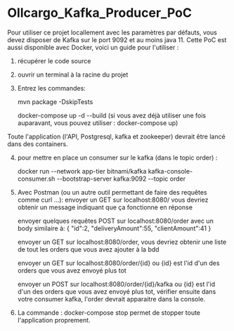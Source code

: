 # Ollcargo_Kafka_Producer_PoC
Pour utiliser ce projet locallement avec les paramètres par défauts, vous devez disposer de Kafka sur le port 9092 et au moins java 11.
Cette PoC est aussi disponible avec Docker, voici un guide pour l'utiliser :

1. récupérer le code source
2. ouvrir un terminal à la racine du projet
3. Entrez les commandes:

    mvn package -DskipTests

    docker-compose up -d --build
    (si vous avez déjà utiliser une fois auparavant, vous pouvez utiliser : docker-compose up)

Toute l'application (l'API, Postgresql, kafka et zookeeper) devrait être lancé dans des containers.

4. pour mettre en place un consumer sur le kafka (dans le topic order) :

    docker run --network app-tier bitnami/kafka kafka-console-consumer.sh --bootstrap-server kafka:9092 --topic order

5. Avec Postman (ou un autre outil permettant de faire des requêtes comme curl ...):
    envoyer un GET sur localhost:8080/ vous devriez obtenir un message indiquant que ça fonctionne en réponse

    envoyer quelques requêtes POST sur localhost:8080/order avec un body similaire à:
        {
            "id":2,
            "deliveryAmount":55,
            "clientAmount":41
        }

    envoyer un GET sur localhost:8080/order, vous devriez obtenir une liste de tout les orders que vous avez ajouter à la bdd

    envoyer un GET sur localhost:8080/order/{id} ou {id} est l'id d'un des orders que vous avez envoyé plus tot
    
    envoyer un POST sur localhost:8080/order/{id}/kafka ou {id} est l'id d'un des orders que vous avez envoyé plus tot, vérifier ensuite dans votre consumer kafka, l'order devrait apparaitre dans la console.

6. La commande :
    docker-compose stop
   permet de stopper toute l'application proprement.
